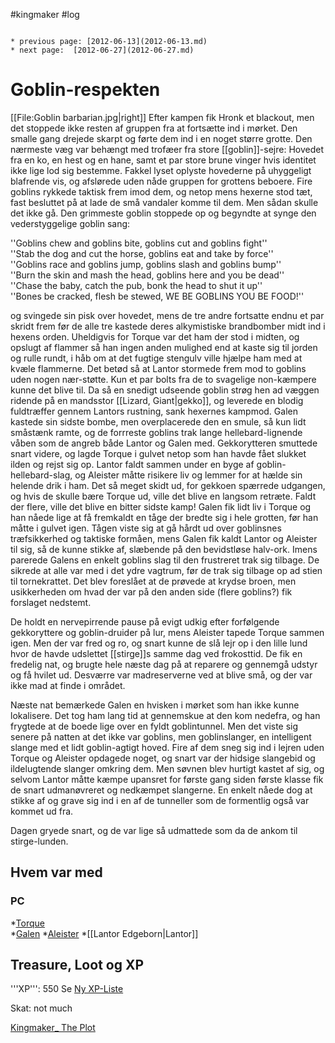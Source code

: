 #kingmaker #log

```ad-info

* previous page: [2012-06-13](2012-06-13.md)
* next page:  [2012-06-27](2012-06-27.md) 
```

# Goblin-respekten  
 
[[File:Goblin barbarian.jpg|right]]
Efter kampen fik Hronk et blackout, men det stoppede ikke resten af gruppen fra at fortsætte ind i mørket. Den smalle gang drejede skarpt og førte dem ind i en noget større grotte. Den nærmeste væg var behængt med trofæer fra store [[goblin]]-sejre: Hovedet fra en ko, en hest og en hane, samt et par store brune vinger hvis identitet ikke lige lod sig bestemme. Fakkel lyset oplyste hovederne på uhyggeligt blafrende vis, og afslørede uden nåde gruppen for grottens beboere. Fire goblins rykkede taktisk frem imod dem, og netop mens hexerne stod tæt, fast besluttet på at lade de små vandaler komme til dem. Men sådan skulle det ikke gå. Den grimmeste goblin stoppede op og begyndte at synge den vederstyggelige goblin sang: 
''Goblins chew and goblins bite, goblins cut and goblins fight''<br>
''Stab the dog and cut the horse, goblins eat and take by force''<br>
''Goblins race and goblins jump, goblins slash and goblins bump''<br>
''Burn the skin and mash the head, goblins here and you be dead''<br>
''Chase the baby, catch the pub, bonk the head to shut it up''<br>
''Bones be cracked, flesh be stewed, WE BE GOBLINS YOU BE FOOD!'' 
 
og svingede sin pisk over hovedet, mens de tre andre fortsatte endnu et par skridt frem før de alle tre kastede deres alkymistiske brandbomber midt ind i hexens orden. Uheldigvis for Torque var det ham der stod i midten, og opslugt af flammer så han ingen anden mulighed end at kaste sig til jorden og rulle rundt, i håb om at det fugtige stengulv ville hjælpe ham med at kvæle flammerne. Det betød så at Lantor stormede frem mod to goblins uden nogen nær-støtte. Kun et par bolts fra de to svagelige non-kæmpere kunne det blive til. Da så en snedigt udseende goblin strøg hen ad væggen ridende på en mandsstor [[Lizard, Giant|gekko]], og leverede en blodig fuldtræffer gennem Lantors rustning, sank hexernes kampmod. Galen kastede sin sidste bombe, men overplacerede den en smule, så kun lidt småstænk ramte, og de forrreste goblins trak lange hellebard-lignende våben som de angreb både Lantor og Galen med. Gekkorytteren smuttede snart videre, og lagde Torque i gulvet netop som han havde fået slukket ilden og rejst sig op. Lantor faldt sammen under en byge af goblin-hellebard-slag, og Aleister måtte risikere liv og lemmer for at hælde sin helende drik i ham. Det så meget skidt ud, for gekkoen spærrede udgangen, og hvis de skulle bære Torque ud, ville det blive en langsom retræte. Faldt der flere, ville det blive en bitter sidste kamp!
Galen fik lidt liv i Torque og han nåede lige at få fremkaldt en tåge der bredte sig i hele grotten, før han måtte i gulvet igen. Tågen viste sig at gå hårdt ud over goblinsnes træfsikkerhed og taktiske formåen, mens Galen fik kaldt Lantor og Aleister til sig, så de kunne stikke af, slæbende på den bevidstløse halv-ork. Imens parerede Galens en enkelt goblins slag til den frustreret trak sig tilbage. De sikrede at alle var med i det ydre vagtrum, før de trak sig tilbage op ad stien til tornekrattet. Det blev foreslået at de prøvede at krydse broen, men usikkerheden om hvad der var på den anden side (flere goblins?) fik forslaget nedstemt.
 
De holdt en nervepirrende pause på evigt udkig efter forfølgende gekkoryttere og goblin-druider på lur, mens Aleister tapede Torque sammen igen. Men der var fred og ro, og snart kunne de slå lejr op i den lille lund hvor de havde udslettet [[stirge]]s samme dag ved frokosttid. De fik en fredelig nat, og brugte hele næste dag på at reparere og gennemgå udstyr og få hvilet ud. Desværre var madreserverne ved at blive små, og der var ikke mad at finde i området.
Næste nat bemærkede Galen en hvisken i mørket som han ikke kunne lokalisere. Det tog ham lang tid at gennemskue at den kom nedefra, og han frygtede at de boede lige over en fyldt goblintunnel. Men det viste sig senere på natten at det ikke var goblins, men goblinslanger, en intelligent slange med et lidt goblin-agtigt hoved. Fire af dem sneg sig ind i lejren uden Torque og Aleister opdagede noget, og snart var der hidsige slangebid og ildelugtende slanger omkring dem. Men søvnen blev hurtigt kastet af sig, og selvom Lantor måtte kæmpe upansret for første gang siden første klasse fik de snart udmanøvreret og nedkæmpet slangerne. En enkelt nåede dog at stikke af og grave sig ind i en af de tunneller som de formentlig også var kommet ud fra.
Dagen gryede snart, og de var lige så udmattede som da de ankom til stirge-lunden.
## Hvem var med 
### PC 
*[Torque](Torque%20Firebrand.md)  
*[Galen](Galen%20Jabir.md)
*[Aleister](Aleister.md)
*[[Lantor Edgeborn|Lantor]]
## Treasure, Loot og XP 
'''XP''': 550 
Se [Ny XP-Liste](Ny%20XP-Liste.md)
Skat: not much 
[Kingmaker_ The Plot](Kingmaker_%20The%20Plot.md)
